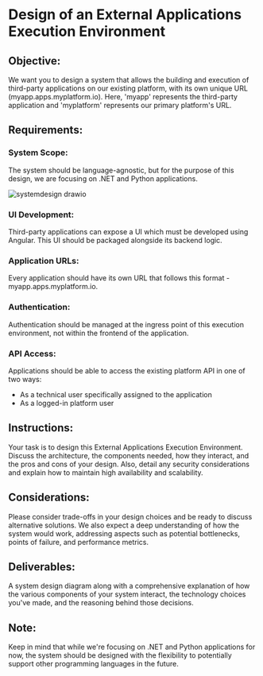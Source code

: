 # Design of an External Applications Execution Environment

## Objective:

We want you to design a system that allows the building and execution of third-party applications on our existing platform, with its own unique URL (myapp.apps.myplatform.io). Here, 'myapp' represents the third-party application and 'myplatform' represents our primary platform's URL.

## Requirements:

### System Scope:

The system should be language-agnostic, but for the purpose of this design, we are focusing on .NET and Python applications.

![systemdesign drawio](https://github.com/buhlergroup/dev-challenge-02/assets/1763806/dc02ff9a-817c-4008-a5bb-bd8c175734ba)


### UI Development:

Third-party applications can expose a UI which must be developed using Angular. This UI should be packaged alongside its backend logic.

### Application URLs:

Every application should have its own URL that follows this format - myapp.apps.myplatform.io.

### Authentication:

Authentication should be managed at the ingress point of this execution environment, not within the frontend of the application.

### API Access:

Applications should be able to access the existing platform API in one of two ways:

* As a technical user specifically assigned to the application
* As a logged-in platform user

## Instructions:

Your task is to design this External Applications Execution Environment. Discuss the architecture, the components needed, how they interact, and the pros and cons of your design. Also, detail any security considerations and explain how to maintain high availability and scalability.

## Considerations:

Please consider trade-offs in your design choices and be ready to discuss alternative solutions. We also expect a deep understanding of how the system would work, addressing aspects such as potential bottlenecks, points of failure, and performance metrics.

## Deliverables:

A system design diagram along with a comprehensive explanation of how the various components of your system interact, the technology choices you've made, and the reasoning behind those decisions.

## Note:

Keep in mind that while we're focusing on .NET and Python applications for now, the system should be designed with the flexibility to potentially support other programming languages in the future.
